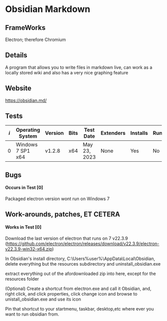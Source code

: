 # Obsidian Markdown

## FrameWorks
Electron; therefore Chromium

## Details

A program that allows you to write files in markdown live, can work as a locally stored wiki and also has a very nice graphing feature

## Website
https://obsidian.md/


## Tests

|*i*  |Operating System   | Version   | Bits | Test Date      | Extenders      | Installs | Runs | Runs w/ WorkArounds/Patches | Rating     | Bugs                 | Tester        |
|-----|-------------------|-----------|------|----------------|----------------|----------|------|-----------------------------|------------|----------------------|---------------|
|0    |Windows 7 SP1 x64  | v1.2.8    | x64  | May 23, 2023   | None           | Yes      | No   | Yes                         | Perfect    | No                   | Johnny-Freedom|

## Bugs
#### Occurs in Test [0]
Packaged electron version wont run on Windows 7

## Work-arounds, patches, ET CETERA
#### Works in Test [0]
Download the last version of electron that runs on 7 v22.3.9 (https://github.com/electron/electron/releases/download/v22.3.9/electron-v22.3.9-win32-x64.zip)

In Obsidian's install directory, C:\Users\%user%\AppData\Local\Obsidian, delete everything but the resources subdirectory and uninstall_obsidian.exe

extract everything out of the afordownloaded zip into here, except for the resources folder

(Optional) Create a shortcut from electron.exe and call it Obsidian, and, right click, and click properties, click change icon and browse to unistall_obsidian.exe and use its icon

Pin that shortcut to your startmenu, taskbar, desktop,etc where ever you want to run obsidian from.
